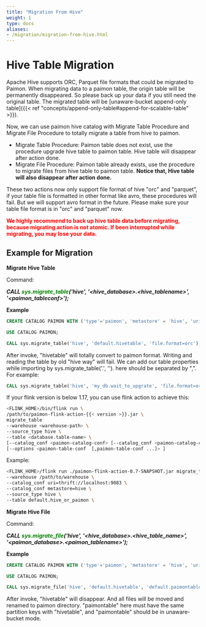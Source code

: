 ```yaml
---
title: "Migration From Hive"
weight: 1
type: docs
aliases:
- /migration/migration-from-hive.html
---
```

<!--
Licensed to the Apache Software Foundation (ASF) under one
or more contributor license agreements.  See the NOTICE file
distributed with this work for additional information
regarding copyright ownership.  The ASF licenses this file
to you under the Apache License, Version 2.0 (the
"License"); you may not use this file except in compliance
with the License.  You may obtain a copy of the License at

  http://www.apache.org/licenses/LICENSE-2.0

Unless required by applicable law or agreed to in writing,
software distributed under the License is distributed on an
"AS IS" BASIS, WITHOUT WARRANTIES OR CONDITIONS OF ANY
KIND, either express or implied.  See the License for the
specific language governing permissions and limitations
under the License.
-->

# Hive Table Migration

Apache Hive supports ORC, Parquet file formats that could be migrated to Paimon. 
When migrating data to a paimon table, the origin table will be permanently disappeared. So please back up your data if you
still need the original table. The migrated table will be [unaware-bucket append-only table]({{< ref "concepts/append-only-table#append-for-scalable-table" >}}).

Now, we can use paimon hive catalog with Migrate Table Procedure and Migrate File Procedure to totally migrate a table from hive to paimon.

* Migrate Table Procedure: Paimon table does not exist, use the procedure upgrade hive table to paimon table. Hive table will disappear after action done.
* Migrate File Procedure:  Paimon table already exists, use the procedure to migrate files from hive table to paimon table. **Notice that, Hive table will also disappear after action done.**

These two actions now only support file format of hive "orc" and "parquet", if your table file is formatted in other format like avro, these procedures will fail.
But we will support avro format in the future. Please make sure your table file format is in "orc" and "parquet" now.

<span style="color: red; "> **We highly recommend to back up hive table data before migrating, because migrating action is not atomic. If been interrupted while migrating, you may lose your data.** </span>

## Example for Migration

**Migrate Hive Table**

Command: <br>

***CALL <font color="green">sys.migrate_table</font>(&#39;hive&#39;, &#39;&lt;hive_database&gt;.&lt;hive_tablename&gt;&#39;, &#39;&lt;paimon_tableconf&gt;&#39;);***

**Example**

```sql
CREATE CATALOG PAIMON WITH ('type'='paimon', 'metastore' = 'hive', 'uri' = 'thrift://localhost:9083', 'warehouse'='/path/to/warehouse/');

USE CATALOG PAIMON;

CALL sys.migrate_table('hive', 'default.hivetable', 'file.format=orc');
```
After invoke, "hivetable" will totally convert to paimon format. Writing and reading the table by old "hive way" will fail.
We can add our table properties while importing by sys.migrate_table('<database>.<tablename>', '<tableproperties>').
<tableproperties> here should be separated by ",".  For example:

```sql
CALL sys.migrate_table('hive', 'my_db.wait_to_upgrate', 'file.format=orc,read.batch-size=2096,write-only=true')
```

If your flink version is below 1.17, you can use flink action to achieve this:
```bash
<FLINK_HOME>/bin/flink run \
/path/to/paimon-flink-action-{{< version >}}.jar \
migrate_table
--warehouse <warehouse-path> \
--source_type hive \
--table <database.table-name> \
[--catalog_conf <paimon-catalog-conf> [--catalog_conf <paimon-catalog-conf> ...]] \
[--options <paimon-table-conf  [,paimon-table-conf ...]> ]
```

Example:
```bash
<FLINK_HOME>/flink run ./paimon-flink-action-0.7-SNAPSHOT.jar migrate_table \
--warehouse /path/to/warehouse \
--catalog_conf uri=thrift://localhost:9083 \
--catalog_conf metastore=hive \
--source_type hive \
--table default.hive_or_paimon \
```

**Migrate Hive File**

Command: <br>

***CALL <font color="green">sys.migrate_file</font>(&#39;hive&#39;, &#39;&lt;hive_database&gt;.&lt;hive_table_name&gt;&#39;, &#39;&lt;paimon_database&gt;.&lt;paimon_tablename&gt;&#39;);***

**Example**

```sql
CREATE CATALOG PAIMON WITH ('type'='paimon', 'metastore' = 'hive', 'uri' = 'thrift://localhost:9083', 'warehouse'='/path/to/warehouse/');

USE CATALOG PAIMON;

CALL sys.migrate_file('hive', 'default.hivetable', 'default.paimontable');
```
After invoke, "hivetable" will disappear. And all files will be moved and renamed to paimon directory. "paimontable" here must have the same
partition keys with "hivetable", and "paimontable" should be in unaware-bucket mode.
